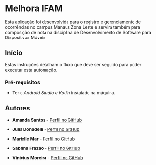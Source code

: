 # Melhora IFAM

Esta aplicação foi desenvolvida para o registro e gerenciamento de ocorrências no campus Manaus Zona Leste e servirá também para composição de nota na disciplina de Desenvolvimento de Software para Dispositivos Móveis

## Início

Estas instruções detalham o fluxo que deve ser seguido para poder executar esta automação.


### Pré-requisitos
- Ter o _Android Studio e Kotlin_ instalado na máquina.

## Autores

  - **Amanda Santos** -
    [Perfil no GitHub](https://github.com/amandass20)

- **Julia Donadelli** -
    [Perfil no GitHub](https://github.com/juliadgiroldo)

- **Marielle Mar** - 
    [Perfil no GitHub](https://github.com/mariellemar)

- **Sabrina Frazão** - 
    [Perfil no GitHub](https://github.com/sabrinafrazao)

- **Vinicius Moreira** -
    [Perfil no GitHub](https://github.com/ViniMorei)
